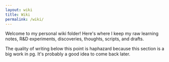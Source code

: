 ```yaml
---
layout: wiki
title: Wiki
permalink: /wiki/
---
```

Welcome to my personal wiki folder! Here's where I keep my raw learning notes, R&D experiments, discoveries, thoughts, scripts, and drafts.

The quality of writing below this point is haphazard because this section is a big work in pg. It's probably a good idea to come back later.
